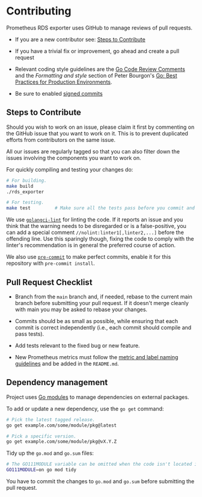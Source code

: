 # Contributing

Prometheus RDS exporter uses GitHub to manage reviews of pull requests.

* If you are a new contributor see: [Steps to Contribute](#steps-to-contribute)

* If you have a trivial fix or improvement, go ahead and create a pull request

* Relevant coding style guidelines are the [Go Code Review
  Comments](https://code.google.com/p/go-wiki/wiki/CodeReviewComments)
  and the _Formatting and style_ section of Peter Bourgon's [Go: Best
  Practices for Production
  Environments](https://peter.bourgon.org/go-in-production/#formatting-and-style).

* Be sure to enabled [signed commits](https://docs.github.com/en/authentication/managing-commit-signature-verification/signing-commits)

## Steps to Contribute

Should you wish to work on an issue, please claim it first by commenting on the GitHub issue that you want to work on it. This is to prevent duplicated efforts from contributors on the same issue.

All our issues are regularly tagged so that you can also filter down the issues involving the components you want to work on.

For quickly compiling and testing your changes do:

```bash
# For building.
make build
./rds_exporter

# For testing.
make test         # Make sure all the tests pass before you commit and push :)
```

We use [`golangci-lint`](https://github.com/golangci/golangci-lint) for linting the code. If it reports an issue and you think that the warning needs to be disregarded or is a false-positive, you can add a special comment `//nolint:linter1[,linter2,...]` before the offending line. Use this sparingly though, fixing the code to comply with the linter's recommendation is in general the preferred course of action.

We also use [`pre-commit`](https://pre-commit.com) to make perfect commits, enable it for this repository with `pre-commit install`.

## Pull Request Checklist

* Branch from the `main` branch and, if needed, rebase to the current main branch before submitting your pull request. If it doesn't merge cleanly with main you may be asked to rebase your changes.

* Commits should be as small as possible, while ensuring that each commit is correct independently (i.e., each commit should compile and pass tests).

* Add tests relevant to the fixed bug or new feature.

* New Prometheus metrics must follow the [metric and label naming guidelines](https://prometheus.io/docs/practices/naming/) and be added in the `README.md`.

## Dependency management

Project uses [Go modules](https://golang.org/cmd/go/#hdr-Modules__module_versions__and_more) to manage dependencies on external packages.

To add or update a new dependency, use the `go get` command:

```bash
# Pick the latest tagged release.
go get example.com/some/module/pkg@latest

# Pick a specific version.
go get example.com/some/module/pkg@vX.Y.Z
```

Tidy up the `go.mod` and `go.sum` files:

```bash
# The GO111MODULE variable can be omitted when the code isn't located in GOPATH.
GO111MODULE=on go mod tidy
```

You have to commit the changes to `go.mod` and `go.sum` before submitting the pull request.
